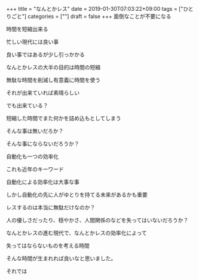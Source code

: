 +++
title = "なんとかレス"
date = 2019-01-30T07:03:22+09:00
tags = ["ひとりごと"]
categories = [""]
draft = false
+++
面倒なことが不要になる

時間を短縮出来る

忙しい現代には良い事

良い事ではあるが少し引っかかる

なんとかレスの大半の目的は時間の短縮

無駄な時間を削減し有意義に時間を使う

それが出来ていれば素晴らしい

でも出来ている？

短縮した時間でまた何かを詰め込もとしてしまう

そんな事は無いだろか？

そんな事にならないだろうか？

自動化も一つの効率化

これも近年のキーワード

自動化による効率化は大事な事

しかし自動化の先に人がゆとりを持てる未来があるかも重要

レスするのは本当に無駄だけなのか？

人の優しさだったり、穏やかさ、人間関係のなどを失ってはいないだろうか？

なんとかレスの進む現代で、なんとかレスの効率化によって

失ってはならないものを考える時間

そんな時間が生まれれば良いなと思いました。

それでは
